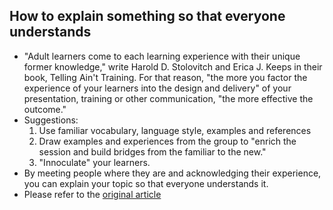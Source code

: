 ## How to explain something so that everyone understands

* "Adult learners come to each learning experience with their unique former knowledge," write Harold D. Stolovitch and Erica J. Keeps in their book, Telling Ain't Training. For that reason, "the more you factor the experience of your learners into the design and delivery" of your presentation, training or other communication, "the more effective the outcome."
* Suggestions:
  1. Use familiar vocabulary, language style, examples and references
  2. Draw examples and experiences from the group to "enrich the session and build bridges from the familiar to the new." 
  3. "Innoculate" your learners.
* By meeting people where they are and acknowledging their experience, you can explain your topic so that everyone understands it. 
* Please refer to the [original article](https://www.inc.com/alison-davis/how-to-explain-something-so-that-everyone-understands)